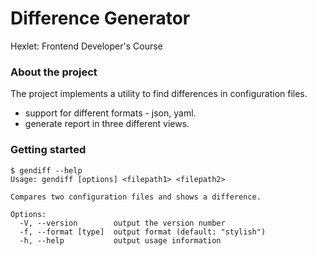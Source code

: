 # Difference Generator

Hexlet: Frontend Developer's Course

### About the project

The project implements a utility to find differences in configuration files.  
- support for different formats - json, yaml.
- generate report in three different views.

### Getting started

```
$ gendiff --help
Usage: gendiff [options] <filepath1> <filepath2>

Compares two configuration files and shows a difference.

Options:
  -V, --version        output the version number
  -f, --format [type]  output format (default: "stylish")
  -h, --help           output usage information
```
